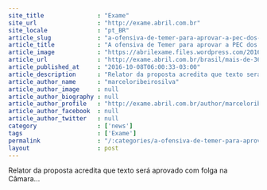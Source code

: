 ```yaml
---
site_title               : "Exame"
site_url                 : "http://exame.abril.com.br"
site_locale              : "pt_BR"
article_slug             : "a-ofensiva-de-temer-para-aprovar-a-pec-dos-gastos-na-camara"
article_title            : "A ofensiva de Temer para aprovar a PEC dos gastos na Câmara"
article_image            : "https://abrilexame.files.wordpress.com/2016/10/size_960_16_9_presidente-michel-temer1.jpg?quality=70&strip=all&w=960"
article_url              : "http://exame.abril.com.br/brasil/mais-de-360-deputados-votarao-a-favor-de-pec-preve-governo/"
article_published_at     : "2016-10-08T06:00:33-03:00"
article_description      : "Relator da proposta acredita que texto será aprovado com folga na Câmara..."
article_author_name      : "marceloribeirosilva"
article_author_image     : null
article_author_biography : null
article_author_profile   : "http://exame.abril.com.br/author/marceloribeirosilva/"
article_author_facebook  : null
article_author_twitter   : null
category                 : ['news']
tags                     : ['Exame']
permalink                : "/:categories/a-ofensiva-de-temer-para-aprovar-a-pec-dos-gastos-na-camara/"
layout                   : post
---
```


Relator da proposta acredita que texto será aprovado com folga na Câmara...
